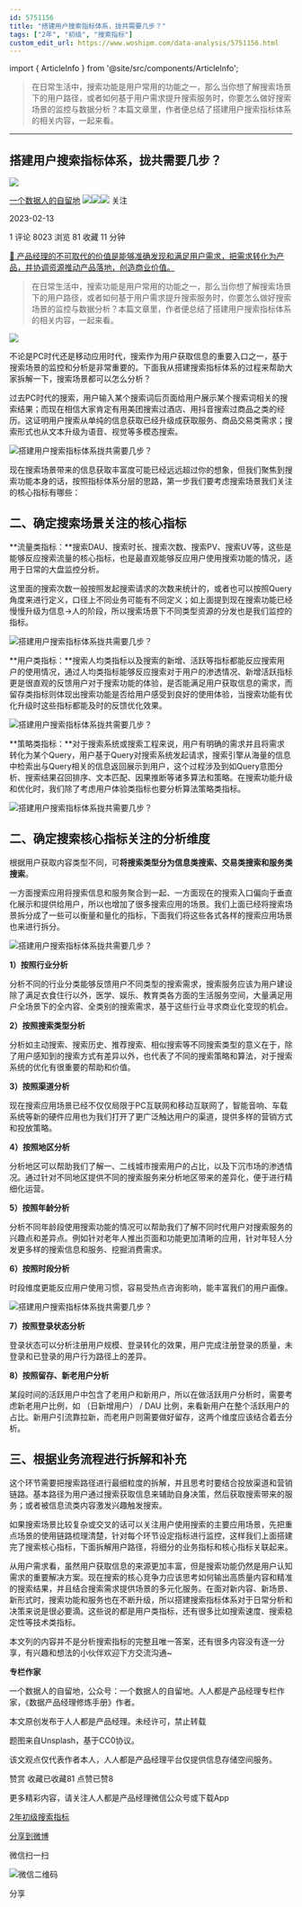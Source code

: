 ```yaml
---
id: 5751156
title: "搭建用户搜索指标体系，拢共需要几步？"
tags: ["2年", "初级", "搜索指标"]
custom_edit_url: https://www.woshipm.com/data-analysis/5751156.html
---
```

import { ArticleInfo } from '@site/src/components/ArticleInfo';

<ArticleInfo
    author="一个数据人的自留地"
    authorLink="https://www.woshipm.com/u/49446"
    published="2023-02-13"
    views={8023}
    comments={1}
    collects={81}
/>

> 在日常生活中，搜索功能是用户常用的功能之一，那么当你想了解搜索场景下的用户路径，或者如何基于用户需求提升搜索服务时，你要怎么做好搜索场景的监控与数据分析？本篇文章里，作者便总结了搭建用户搜索指标体系的相关内容，一起来看。

---

## 搭建用户搜索指标体系，拢共需要几步？

[![](https://image.woshipm.com/wp-files/2021/09/3YqDNh5meg7ejNmhJ5Ci.jpeg!/both/72x72)](https://www.woshipm.com/u/49446)

[一个数据人的自留地](https://www.woshipm.com/u/49446) ![](https://static.woshipm.com/tag/1121_1@2x.png)![](https://static.woshipm.com/tag/1301_1@2x.png)![](https://static.woshipm.com/tag/2103_1@2x.png) 关注

2023-02-13

1 评论 8023 浏览 81 收藏 11 分钟

[🔗 产品经理的不可取代的价值是能够准确发现和满足用户需求，把需求转化为产品，并协调资源推动产品落地，创造商业价值。](https://ke.qidianla.com/courses/90pm)

> 在日常生活中，搜索功能是用户常用的功能之一，那么当你想了解搜索场景下的用户路径，或者如何基于用户需求提升搜索服务时，你要怎么做好搜索场景的监控与数据分析？本篇文章里，作者便总结了搭建用户搜索指标体系的相关内容，一起来看。

![](https://image.woshipm.com/wp-files/2023/02/UzupsSMiVEKfiQRilgsG.jpg)

不论是PC时代还是移动应用时代，搜索作为用户获取信息的重要入口之一，基于搜索场景的监控和分析是非常重要的。下面我从搭建搜索指标体系的过程来帮助大家拆解一下，搜索场景都可以怎么分析？

过去PC时代的搜索，用户输入某个搜索词后页面给用户展示某个搜索词相关的搜索结果；而现在相信大家肯定有用美团搜索过酒店、用抖音搜索过商品之类的经历。这证明用户搜索从单纯的信息获取已经升级成获取服务、商品交易类需求；搜索形式也从文本升级为语音、视觉等多模态搜索。

![搭建用户搜索指标体系拢共需要几步？](https://image.woshipm.com/wp-files/2023/02/7UMW5cJDbsYIjeKjqbrY.png)

现在搜索场景带来的信息获取丰富度可能已经远远超过你的想象，但我们聚焦到搜索功能本身的话，按照指标体系分层的思路，第一步我们要考虑搜索场景我们关注的核心指标有哪些：

## 二、确定搜索场景关注的核心指标

**流量类指标：**搜索DAU、搜索时长、搜索次数、搜索PV、搜索UV等，这些是能够反应搜索流量的核心指标，也是最直观能够反应用户使用搜索功能的情况，适用于日常的大盘监控分析。

这里面的搜索次数一般按照发起搜索请求的次数来统计的，或者也可以按照Query角度来进行定义，口径上不同业务可能有不同定义；如上面提到现在搜索功能已经慢慢升级为信息->人的阶段，所以搜索场景下不同类型资源的分发也是我们监控的指标。

![搭建用户搜索指标体系拢共需要几步？](https://image.woshipm.com/wp-files/2023/02/ojJx3AVT73jC7gegg6xf.png)

**用户类指标：**搜索人均类指标以及搜索的新增、活跃等指标都能反应搜索用户的使用情况，通过人均类指标能够反应搜索对于用户的渗透情况、新增活跃指标更是很直观的反馈用户对于搜索功能的体验，是否能满足用户获取信息的需求，而留存类指标则体现出搜索功能是否给用户感受到良好的使用体验，当搜索功能有优化升级时这些指标都能及时的反馈优化效果。

![搭建用户搜索指标体系拢共需要几步？](https://image.woshipm.com/wp-files/2023/02/jfEOix7r5lCL6SGR8zUd.png)

**策略类指标：**对于搜索系统或搜索工程来说，用户有明确的需求并且将需求转化为某个Query，用户基于Query对搜索系统发起请求，搜索引擎从海量的信息中检索出与Query相关的信息返回展示到用户，这个过程涉及到如Query意图分析、搜索结果召回排序、文本匹配、因果推断等诸多算法和策略。在搜索功能升级和优化时，我们除了考虑用户体验类指标也要分析算法策略类指标。

![搭建用户搜索指标体系拢共需要几步？](https://image.woshipm.com/wp-files/2023/02/G5aPGRCeufABeufUKBSs.png)

## 二、确定搜索核心指标关注的分析维度

根据用户获取内容类型不同，可**将搜索类型分为信息类搜索、交易类搜索和服务类搜索**。

一方面搜索应用将搜索信息和服务聚合到一起、一方面现在的搜索入口偏向于垂直化展示和提供给用户，所以也增加了很多搜索应用的场景。我们上面已经将搜索场景拆分成了一些可以衡量和量化的指标，下面我们将这些各式各样的搜索应用场景也来进行拆分。

![搭建用户搜索指标体系拢共需要几步？](https://image.woshipm.com/wp-files/2023/02/Vv00P2SHNW72GdXe5sL6.png)

**1）按照行业分析**

分析不同的行业分类能够反馈用户不同类型的搜索需求，搜索服务应该为用户建设除了满足衣食住行以外，医学、娱乐、教育类各方面的生活服务空间，大量满足用户全场景下的全内容、全类别的搜索需求，基于这些行业寻求商业化变现的机会。

**2）按照搜索类型分析**

分析如主动搜索、搜索历史、推荐搜索、相似搜索等不同搜索类型的意义在于，除了用户感知到的搜索方式有差异以外，也代表了不同的搜索策略和算法，对于搜索系统的优化有很重要的帮助和价值。

**3）按照渠道分析**

现在搜索应用场景已经不仅仅局限于PC互联网和移动互联网了，智能音响、车载系统等新的硬件应用也为我们打开了更广泛触达用户的渠道，提供多样的营销方式和投放策略。

**4）按照地区分析**

分析地区可以帮助我们了解一、二线城市搜索用户的占比，以及下沉市场的渗透情况。通过针对不同地区提供不同的搜索服务来分析地区带来的差异化，便于进行精细化运营。

**5）按照年龄分析**

分析不同年龄段使用搜索功能的情况可以帮助我们了解不同时代用户对搜索服务的兴趣点和差异点。例如针对老年人推出页面和功能更加清晰的应用，针对年轻人分发更多样的搜索信息和服务、挖掘消费需求。

**6）按照时段分析**

时段维度更能反应用户使用习惯，容易受热点咨询影响，能丰富我们的用户画像。

![搭建用户搜索指标体系拢共需要几步？](https://image.woshipm.com/wp-files/2023/02/gzIJgRUCDJEl8fGdqx3d.png)

**7）按照登录状态分析**

登录状态可以分析注册用户规模、登录转化的效果，用户完成注册登录的质量，未登录和已登录的用户行为路径上的差异。

**8）按照留存、新老用户分析**

某段时间的活跃用户中包含了老用户和新用户，所以在做活跃用户分析时，需要考虑新老用户比例，如 （日新增用户） / DAU 比例，来看新用户在整个活跃用户的占比。新用户引流靠拉新，而老用户则需要做好留存，这两个维度应该结合着去分析。

## 三、根据业务流程进行拆解和补充

这个环节需要把搜索路径进行最细粒度的拆解，并且思考时要结合投放渠道和营销链路。基本路径为用户通过搜索获取信息来辅助自身决策，然后获取搜索带来的服务；或者被信息流类内容激发兴趣触发搜索。

如果搜索场景比较复杂或交叉的话可以关注用户使用搜索的主要应用场景，先把重点场景的使用链路梳理清楚，针对每个环节设定指标进行监控，这样我们上面搭建完了搜索核心指标，下面拆解用户路径，将细分的业务指标和核心指标关联起来。

从用户需求看，虽然用户获取信息的来源更加丰富，但是搜索功能仍然是用户认知需求的重要解决方案。现在搜索的核心竞争力应该思考如何输出高质量内容和精准的搜索结果，并且结合搜索需求提供场景的多元化服务。在面对新内容、新场景、新形式时，搜索功能和服务也在不断升级，所以搭建搜索指标体系对于日常分析和决策来说是很必要滴。这些说的都是用户类指标，还有很多比如搜索速度、搜索稳定性等技术类指标。

本文列的内容并不是分析搜索指标的完整且唯一答案，还有很多内容没有逐一分享，有兴趣和想法的小伙伴欢迎下方交流沟通~

**专栏作家**

一个数据人的自留地，公众号：一个数据人的自留地。人人都是产品经理专栏作家，《数据产品经理修炼手册》作者。

本文原创发布于人人都是产品经理。未经许可，禁止转载

题图来自Unsplash，基于CC0协议。

该文观点仅代表作者本人，人人都是产品经理平台仅提供信息存储空间服务。

赞赏 收藏已收藏81 点赞已赞8

更多精彩内容，请关注人人都是产品经理微信公众号或下载App

[2年](https://www.woshipm.com/tag/2%e5%b9%b4)[初级](https://www.woshipm.com/tag/%e5%88%9d%e7%ba%a7)[搜索指标](https://www.woshipm.com/tag/%e6%90%9c%e7%b4%a2%e6%8c%87%e6%a0%87)

[分享到微博](https://service.weibo.com/share/share.php?appkey=2775287854&title=搭建用户搜索指标体系，拢共需要几步？&url=https://www.woshipm.com/data-analysis/5751156.html&pic=https://image.woshipm.com/wp-files/2023/02/UzupsSMiVEKfiQRilgsG.jpg)

微信扫一扫

![微信二维码](https://api.pwmqr.com/qrcode/create/?url=https://www.woshipm.com/data-analysis/5751156.html)

分享